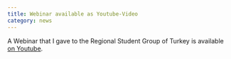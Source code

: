 ```yaml
---
title: Webinar available as Youtube-Video
category: news
---
```


A Webinar that I gave to the Regional Student Group of Turkey is available [on Youtube](https://www.youtube.com/watch?v=qGW67OAbXD4&amp;amp=&amp;t=7s).

<!--more-->